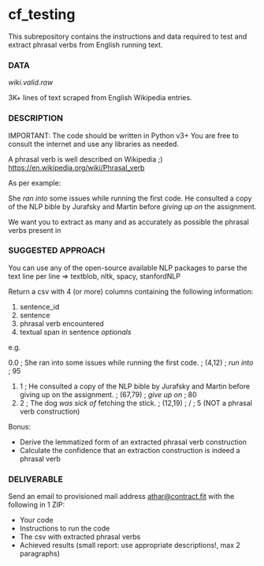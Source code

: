 # cf_testing

This subrepository contains the instructions and data required to test and extract phrasal verbs from English running text. 

### DATA ###

*wiki.valid.raw* 

3K+ lines of text scraped from English Wikipedia entries. 

### DESCRIPTION ###

IMPORTANT: The code should be written in Python v3+
You are free to consult the internet and use any libraries as needed. 

A phrasal verb is well described on Wikipedia ;) 
https://en.wikipedia.org/wiki/Phrasal_verb

As per example: 

She *ran into* some issues while running the first code. 
He consulted a copy of the NLP bible by Jurafsky and Martin before *giving up on* the assignment.

We want you to extract as many and as accurately as possible the phrasal verbs present in 


### SUGGESTED APPROACH ###

You can use any of the open-source available NLP packages to parse the text line per line
=> textblob, nltk, spacy, stanfordNLP 

Return a csv with 4 (or more) columns containing the following information: 

1. sentence_id
2. sentence
3. phrasal verb encountered
4. textual span in sentence
*optionals*

e.g. 

0.0   ;   She ran into some issues while running the first code.     ;     (4,12)  ;   *run into*  ;   95
1. 1   ;   He consulted a copy of the NLP bible by Jurafsky and Martin before giving up on the assignment.     ;     (67,79)  ;   *give up on*  ;   80
2. 2   ;   The dog *was sick of* fetching the stick.    ;   (12,19)    ;   /   ;   5 (NOT a phrasal verb construction)


Bonus: 
* Derive the lemmatized form of an extracted phrasal verb construction
* Calculate the confidence that an extraction construction is indeed a phrasal verb


### DELIVERABLE ###

Send an email to provisioned mail address athar@contract.fit with the following in 1 ZIP:

* Your code
* Instructions to run the code
* The csv with extracted phrasal verbs
* Achieved results (small report: use appropriate descriptions!, max 2 paragraphs)
